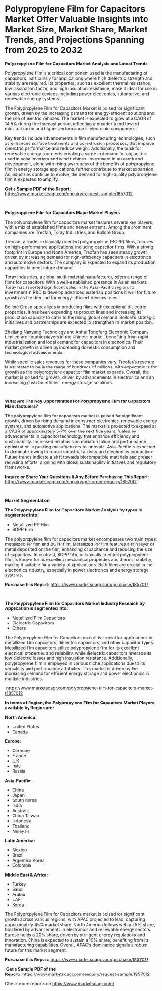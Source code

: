 <p><h1>Polypropylene Film for Capacitors Market Offer Valuable Insights into Market Size, Market Share, Market Trends, and Projections Spanning from 2025 to 2032</h1></p><p><strong>Polypropylene Film for Capacitors Market Analysis and Latest Trends</strong></p>
<p><p>Polypropylene film is a critical component used in the manufacturing of capacitors, particularly for applications where high dielectric strength and stability are required. Its properties, such as excellent thermal resistance, low dissipation factor, and high insulation resistance, make it ideal for use in various electronic devices, including power electronics, automotive, and renewable energy systems.</p><p>The Polypropylene Film for Capacitors Market is poised for significant growth, driven by the increasing demand for energy-efficient solutions and the rise of electric vehicles. The market is expected to grow at a CAGR of 14.5% during the forecast period, reflecting a broader trend toward miniaturization and higher performance in electronic components. </p><p>Key trends include advancements in film manufacturing technologies, such as enhanced surface treatments and co-extrusion processes, that improve dielectric performance and reduce weight. Additionally, the push for renewable energy sources is creating a surge in demand for capacitors used in solar inverters and wind turbines. Investment in research and development, along with rising awareness of the benefits of polypropylene film in energy storage applications, further contribute to market expansion. As industries continue to evolve, the demand for high-quality polypropylene film is expected to amplify.</p></p>
<p><strong>Get a Sample PDF of the Report:&nbsp;</strong> <a href="https://www.marketscagr.com/enquiry/request-sample/1857012?utm_campaign=2471&utm_medium=2&utm_source=Github&utm_content=ia&utm_term=01042025&utm_id=polypropylene-film-for-capacitors">https://www.marketscagr.com/enquiry/request-sample/1857012</a></p>
<p>&nbsp;</p>
<p><strong>Polypropylene Film for Capacitors Major Market Players</strong></p>
<p><p>The polypropylene film for capacitors market features several key players, with a mix of established firms and newer entrants. Among the prominent companies are Treofan, Toray Industries, and Bolloré Group.</p><p>Treofan, a leader in biaxially oriented polypropylene (BOPP) films, focuses on high-performance applications, including capacitor films. With a strong footprint in Europe and North America, Treofan has seen steady growth, driven by increasing demand for high-efficiency capacitors in electronics and automotive sectors. The company is expected to expand its production capacities to meet future demand.</p><p>Toray Industries, a global multi-material manufacturer, offers a range of films for capacitors. With a well-established presence in Asian markets, Toray has reported significant sales in the Asia-Pacific region. Its investment in R&D to develop advanced materials positions it well for future growth as the demand for energy-efficient devices rises.</p><p>Bolloré Group specializes in producing films with exceptional dielectric properties. It has been expanding its product lines and increasing its production capacity to cater to the rising global demand. Bolloré’s strategic initiatives and partnerships are expected to strengthen its market position.</p><p>Zhejiang Nanyang Technology and Anhui Tongfeng Electronic Company Limited are notable players in the Chinese market, benefiting from rapid industrialization and local demand for capacitors in electronics. Their market growth is driven by increasing domestic consumption and technological advancements.</p><p>While specific sales revenues for these companies vary, Treofan’s revenue is estimated to be in the range of hundreds of millions, with expectations for growth as the polypropylene capacitor film market expands. Overall, the market is poised for growth, driven by advancements in electronics and an increasing push for efficient energy storage solutions.</p></p>
<p>&nbsp;</p>
<p><strong>What Are The Key Opportunities For Polypropylene Film for Capacitors Manufacturers?</strong></p>
<p><p>The polypropylene film for capacitors market is poised for significant growth, driven by rising demand in consumer electronics, renewable energy systems, and automotive applications. The market is projected to expand at a CAGR of approximately 5-7% over the next five years, fueled by advancements in capacitor technology that enhance efficiency and sustainability. Increased emphasis on miniaturization and performance optimization is pushing manufacturers to innovate. Asia-Pacific is expected to dominate, owing to robust industrial activity and electronics production. Future trends indicate a shift towards biocompatible materials and greater recycling efforts, aligning with global sustainability initiatives and regulatory frameworks.</p></p>
<p><strong>Inquire or Share Your Questions If Any Before Purchasing This Report:</strong> <a href="https://www.marketscagr.com/enquiry/pre-order-enquiry/1857012?utm_campaign=2471&utm_medium=2&utm_source=Github&utm_content=ia&utm_term=01042025&utm_id=polypropylene-film-for-capacitors">https://www.marketscagr.com/enquiry/pre-order-enquiry/1857012</a></p>
<p>&nbsp;</p>
<p><strong>Market Segmentation</strong></p>
<p><strong>The Polypropylene Film for Capacitors Market Analysis by types is segmented into:</strong></p>
<p><ul><li>Metallized PP Film</li><li>BOPP Film</li></ul></p>
<p><p>The polypropylene film for capacitors market encompasses two main types: metallized PP film and BOPP film. Metallized PP film features a thin layer of metal deposited on the film, enhancing capacitance and reducing the size of capacitors. In contrast, BOPP film, or biaxially oriented polypropylene film, is known for its excellent mechanical properties and thermal stability, making it suitable for a variety of applications. Both films are crucial in the electronics industry, especially in power electronics and energy storage systems.</p></p>
<p><strong>Purchase this Report:&nbsp;</strong><a href="https://www.marketscagr.com/purchase/1857012?utm_campaign=2471&utm_medium=2&utm_source=Github&utm_content=ia&utm_term=01042025&utm_id=polypropylene-film-for-capacitors">https://www.marketscagr.com/purchase/1857012</a></p>
<p>&nbsp;</p>
<p><strong>The Polypropylene Film for Capacitors Market Industry Research by Application is segmented into:</strong></p>
<p><ul><li>Metallized Film Capacitors</li><li>Dielectric Capacitors</li><li>Others</li></ul></p>
<p><p>The Polypropylene Film for Capacitors market is crucial for applications in metallized film capacitors, dielectric capacitors, and other capacitor types. Metallized film capacitors utilize polypropylene film for its excellent electrical properties and reliability, while dielectric capacitors leverage its low dielectric losses and high insulation resistance. Additionally, polypropylene film is employed in various niche applications due to its versatility and performance attributes. This market is driven by the increasing demand for efficient energy storage and power electronics in multiple industries.</p></p>
<p><a href="https://www.marketscagr.com/polypropylene-film-for-capacitors-market-r1857012?utm_campaign=2471&utm_medium=2&utm_source=Github&utm_content=ia&utm_term=01042025&utm_id=polypropylene-film-for-capacitors">&nbsp;https://www.marketscagr.com/polypropylene-film-for-capacitors-market-r1857012</a></p>
<p><strong>In terms of Region, the Polypropylene Film for Capacitors Market Players available by Region are:</strong></p>
<p>
    <p> <strong> North America: </strong>
        <ul>
            <li>United States</li>
            <li>Canada</li>
        </ul>
        </p> 
    <p> <strong> Europe: </strong>
        <ul>
            <li>Germany</li>
            <li>France</li>
            <li>U.K.</li>
            <li>Italy</li>
            <li>Russia</li>
        </ul>
        </p> 
    <p> <strong> Asia-Pacific: </strong>
        <ul>
            <li>China</li>
            <li>Japan</li>
            <li>South Korea</li>
            <li>India</li>
            <li>Australia</li>
            <li>China Taiwan</li>
            <li>Indonesia</li>
            <li>Thailand</li>
            <li>Malaysia</li>
        </ul>
        </p> 
    <p> <strong> Latin America: </strong>
        <ul>
            <li>Mexico</li>
            <li>Brazil</li>
            <li>Argentina Korea</li>
            <li>Colombia</li>
        </ul>
        </p> 
    <p> <strong> Middle East & Africa: </strong>
        <ul>
            <li>Turkey</li>
            <li>Saudi</li>
            <li>Arabia</li>
            <li>UAE</li>
            <li>Korea</li>
        </ul>
    </p>
    </p>
<p><p>The Polypropylene Film for Capacitors market is poised for significant growth across various regions, with APAC projected to lead, capturing approximately 45% market share. North America follows with a 25% share, bolstered by advancements in electronics and renewable energy sectors. Europe holds a 20% share, driven by stringent energy regulations and innovation. China is expected to sustain a 10% share, benefiting from its manufacturing capabilities. Overall, APAC's dominance signals a robust future for this market segment.</p></p>
<p><strong>Purchase this Report: </strong><a href="https://www.marketscagr.com/purchase/1857012?utm_campaign=2471&utm_medium=2&utm_source=Github&utm_content=ia&utm_term=01042025&utm_id=polypropylene-film-for-capacitors">https://www.marketscagr.com/purchase/1857012</a></p>
<p>&nbsp;<strong>Get a Sample PDF of the Report:&nbsp;&nbsp;</strong><a href="https://www.marketscagr.com/enquiry/request-sample/1857012?utm_campaign=2471&utm_medium=2&utm_source=Github&utm_content=ia&utm_term=01042025&utm_id=polypropylene-film-for-capacitors">https://www.marketscagr.com/enquiry/request-sample/1857012</a></p>
<p><strong></strong></p>
<p>Check more reports on <a href="https://www.marketscagr.com/?utm_campaign=2471&utm_medium=2&utm_source=Github&utm_content=ia&utm_term=01042025&utm_id=polypropylene-film-for-capacitors">https://www.marketscagr.com/</a></p>
